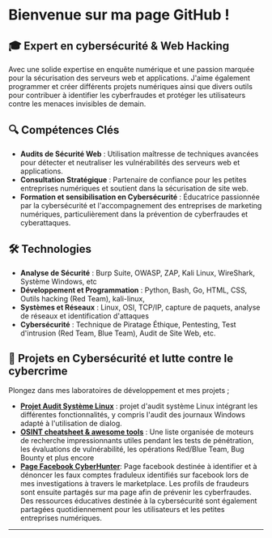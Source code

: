 # Bienvenue sur ma page GitHub ! 

## 🎓 Expert en cybersécurité & Web Hacking
Avec une solide expertise en enquête numérique et une passion marquée pour la sécurisation des serveurs web et applications. J'aime également programmer et créer différents projets numériques ainsi que divers outils pour contribuer à identifier les cyberfraudes et protéger les utilisateurs contre les menaces invisibles de demain. 

## 🔍 Compétences Clés
- **Audits de Sécurité Web** : Utilisation maîtresse de techniques avancées pour détecter et neutraliser les vulnérabilités des serveurs web et applications.
- **Consultation Stratégique** : Partenaire de confiance pour les petites entreprises numériques et soutient dans la sécurisation de site web.
- **Formation et sensibilisation en Cybersécurité** : Éducatrice passionnée par la cybersécurité et l'accompagnement des entreprises de marketing numériques, particulièrement dans la prévention de cyberfraudes et cyberattaques.

## 🛠 Technologies
- **Analyse de Sécurité** : Burp Suite, OWASP, ZAP, Kali Linux, WireShark, Système Windows, etc 
- **Développement et Programmation** : Python, Bash, Go, HTML, CSS, Outils hacking (Red Team), kali-linux,   
- **Systèmes et Réseaux** : Linux, OSI, TCP/IP, capture de paquets, analyse de réseaux et identification d'attaques 
- **Cybersécurité** : Technique de Piratage Éthique, Pentesting, Test d'intrusion (Red Team, Blue Team), Audit de Site Web, etc.

## 🚀 Projets en Cybersécurité et lutte contre le cybercrime 
Plongez dans mes laboratoires de développement et mes projets ; 
- [**Projet Audit Système Linux**](https://github.com/cyberhunter443/audit_linux) :  projet d'audit système Linux intégrant les différentes fonctionnalités, y compris l'audit des journaux Windows adapté à l'utilisation de dialog.
- [**OSINT cheatsheet & awesome tools**](https://github.com/cyberhunter443/cheatsheet) : Une liste organisée de moteurs de recherche impressionnants utiles pendant les tests de pénétration, les évaluations de vulnérabilité, les opérations Red/Blue Team, Bug Bounty et plus encore
- [**Page Facebook CyberHunter**](https://www.facebook.com/share/JKT6SFrFciQnZBBA/?mibextid=LQQJ4d): Page facebook destinée à identifier et à dénoncer les faux comptes fraduleux identifiés sur facebook lors de mes investigations à travers le marketplace. Les profils de fraudeurs sont ensuite partagés sur ma page afin de prévenir les cyberfraudes. Des ressources éducatives destinée à la cybersécurité sont également partagées quotidiennement pour les utilisateurs et les petites entreprises numériques. 

---
